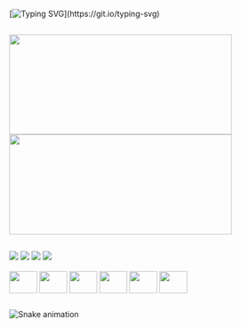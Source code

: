 [![Typing SVG](https://readme-typing-svg.demolab.com?font=Mohave&weight=900&size=25&duration=2000&pause=1000&color=F74CB2&center=true&vCenter=true&random=false&width=435&lines=%3C+Hello%2C+word!+%2F%3E;My+name+is+Sandy+Nascimento.)](https://git.io/typing-svg)
##
<div>
  <a href="https://github.com/sandymnascimento">
  <img height="180em" width="400em" src="https://github-readme-stats.vercel.app/api?username=sandymnascimento&show_icons=true&theme=radical&include_all_commits=true&count_private=true"/>
  <img height="180em" width="400em" src="https://github-readme-stats.vercel.app/api/top-langs/?username=sandymnascimento&layout=compact&langs_count=7&theme=radical"/>

##

<div>
    <a href="https://discord.gg/YpBYXJv5" target="_blank"><img src="https://img.shields.io/badge/Discord-7289DA?style=for-the-badge&logo=discord&logoColor=white" target="_blank"></a>
    <a href = "mailto:sandymnascimento@gmail.com"><img src="https://img.shields.io/badge/Gmail-D14836?style=for-the-badge&logo=gmail&logoColor=white" target="_blank"></a>
    <a href = "mailto:sandymnascimento@outlook.com"><img src="https://img.shields.io/badge/Microsoft_Outlook-0078D4?style=for-the-badge&logo=microsoft-outlook&logoColor=white" target="_blank" target="_blank"></a>
    <a href="https://www.linkedin.com/in/sandynascimento/" target="_blank"><img src="https://img.shields.io/badge/LinkedIn-0077B5?style=for-the-badge&logo=linkedin&logoColor=white" target="_blank"></a> 
</div>
 
<div style="display: inline_block"><br>
<img align="center" height="40" width="50" src="https://cdn.jsdelivr.net/gh/devicons/devicon/icons/python/python-original.svg" />
<img align="center" height="40" width="50" src="https://cdn.jsdelivr.net/gh/devicons/devicon/icons/java/java-original-wordmark.svg" />
<img align="center" height="40" width="50" src="https://cdn.jsdelivr.net/gh/devicons/devicon/icons/c/c-original.svg" />
<img align="center" height="40" width="50" src="https://cdn.jsdelivr.net/gh/devicons/devicon/icons/dot-net/dot-net-original.svg" />
<img align="center" height="40" width="50" src="https://cdn.jsdelivr.net/gh/devicons/devicon/icons/dotnetcore/dotnetcore-original.svg" />
<img align="center" height="40" width="50" src="https://cdn.jsdelivr.net/gh/devicons/devicon/icons/mysql/mysql-original.svg" />
</div>
  
##
  ![Snake animation](https://github.com/sandymnascimento/sandymnascimento/blob/output/github-contribution-grid-snake.svg)
 
</div>
